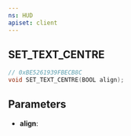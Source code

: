 ```yaml
---
ns: HUD
apiset: client
---
```

## SET_TEXT_CENTRE

```c
// 0xBE5261939FBECB8C
void SET_TEXT_CENTRE(BOOL align);
```


## Parameters
* **align**:




